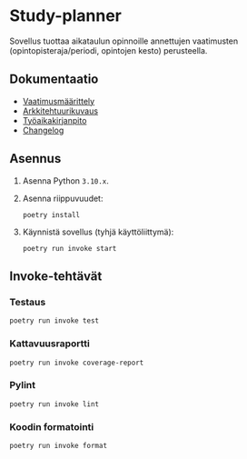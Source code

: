 # Study-planner

Sovellus tuottaa aikataulun opinnoille annettujen vaatimusten (opintopisteraja/periodi, opintojen kesto) perusteella.

## Dokumentaatio

- [Vaatimusmäärittely](dokumentaatio/vaatimusmaarittely.md)
- [Arkkitehtuurikuvaus](dokumentaatio/arkkitehtuuri.md)
- [Työaikakirjanpito](dokumentaatio/tyoaikakirjanpito.md)
- [Changelog](dokumentaatio/changelog.md)

## Asennus

1. Asenna Python `3.10.x`.
2. Asenna riippuvuudet:

    ```shell
    poetry install
    ```

3. Käynnistä sovellus (tyhjä käyttöliittymä):

    ```shell
    poetry run invoke start
    ```

## Invoke-tehtävät

### Testaus

```shell
poetry run invoke test
```

### Kattavuusraportti

```shell
poetry run invoke coverage-report
```

### Pylint

```shell
poetry run invoke lint
```

### Koodin formatointi

```shell
poetry run invoke format
```
